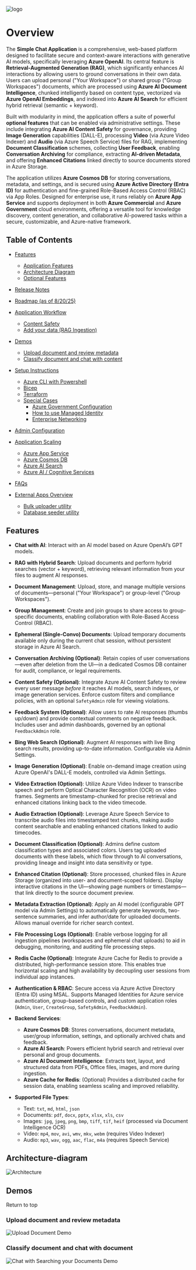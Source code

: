 ![logo](./docs/images/logo-wide.png)

# Overview

The **Simple Chat Application** is a comprehensive, web-based platform designed to facilitate secure and context-aware interactions with generative AI models, specifically leveraging **Azure OpenAI**. Its central feature is **Retrieval-Augmented Generation (RAG)**, which significantly enhances AI interactions by allowing users to ground conversations in their own data. Users can upload personal ("Your Workspace") or shared group ("Group Workspaces") documents, which are processed using **Azure AI Document Intelligence**, chunked intelligently based on content type, vectorized via **Azure OpenAI Embeddings**, and indexed into **Azure AI Search** for efficient hybrid retrieval (semantic + keyword).

Built with modularity in mind, the application offers a suite of powerful **optional features** that can be enabled via administrative settings. These include integrating **Azure AI Content Safety** for governance, providing **Image Generation** capabilities (DALL-E), processing **Video** (via Azure Video Indexer) and **Audio** (via Azure Speech Service) files for RAG, implementing **Document Classification** schemes, collecting **User Feedback**, enabling **Conversation Archiving** for compliance, extracting **AI-driven Metadata**, and offering **Enhanced Citations** linked directly to source documents stored in Azure Storage.

The application utilizes **Azure Cosmos DB** for storing conversations, metadata, and settings, and is secured using **Azure Active Directory (Entra ID)** for authentication and fine-grained Role-Based Access Control (RBAC) via App Roles. Designed for enterprise use, it runs reliably on **Azure App Service** and supports deployment in both **Azure Commercial** and **Azure Government** cloud environments, offering a versatile tool for knowledge discovery, content generation, and collaborative AI-powered tasks within a secure, customizable, and Azure-native framework.

## Table of Contents

- [Features](./docs/features.md)
  - [Application Features](#features)
  - [Architecture Diagram](#architecture-diagram)
  - [Optional Features](./docs/features.md#optional-features) 
- [Release Notes](./RELEASE_NOTES.md)
- [Roadmap (as of 8/20/25)](https://github.com/microsoft/simplechat/discussions/133)
- [Application Workflow](./docs/application_workflows.md)
  - [Content Safety](./docs/application_workflows.md#content-safety---workflow)
  - [Add your data (RAG Ingestion)](./docs/application_workflows.md#add-your-data-rag-ingestion)
- [Demos](#demos)
  - [Upload document and review metadata](#upload-document-and-review-metadata)
  - [Classify document and chat with content](#classify-document-and-chat-with-content)
- [Setup Instructions](./docs/setup_instructions.md)
  - [Azure CLI with Powershell](./docs/setup_instructions.md#azure-cli-with-powershell)
  - [Bicep](./docs/setup_instructions.md#bicep)
  - [Terraform](./docs/setup_instructions.md#hashicorp-terraform)
  - [Special Cases](./docs/setup_instructions_special.md)
    - [Azure Government Configuration](./docs/setup_instructions_special.md#azure-government-configuration)
    - [How to use Managed Identity](./docs/setup_instructions_special.md#how-to-use-managed-identity)
    - [Enterprise Networking](./docs/setup_instructions_special.md#enterprise-networking)
  
- [Admin Configuration](./docs/admin_configuration.md)
- [Application Scaling](./docs/application_scaling.md)
  - [Azure App Service](./docs/application_scaling.md#azure-app-service)
  - [Azure Cosmos DB](./docs/application_scaling.md#azure-cosmos-db)
  - [Azure AI Search](./docs/application_scaling.md#azure-ai-search)
  - [Azure AI / Cognitive Services](./docs/application_scaling.md#azure-ai--cognitive-services-openai-document-intelligence-etc)
- [FAQs](./docs/faqs.md)
- [External Apps Overview](./docs/external_apps_overview.md)
  - [Bulk uploader utility](./docs/external_apps_overview.md#bulk-uploader-utility)
  - [Database seeder utility](./docs/external_apps_overview.md#database-seeder-utility)

## Features

- **Chat with AI**: Interact with an AI model based on Azure OpenAI’s GPT models.

- **RAG with Hybrid Search**: Upload documents and perform hybrid searches (vector + keyword), retrieving relevant information from your files to augment AI responses.

- **Document Management**: Upload, store, and manage multiple versions of documents—personal ("Your Workspace") or group-level ("Group Workspaces").

- **Group Management**: Create and join groups to share access to group-specific documents, enabling collaboration with Role-Based Access Control (RBAC).

- **Ephemeral (Single-Convo) Documents**: Upload temporary documents available only during the current chat session, without persistent storage in Azure AI Search.

- **Conversation Archiving (Optional)**: Retain copies of user conversations—even after deletion from the UI—in a dedicated Cosmos DB container for audit, compliance, or legal requirements.

- **Content Safety (Optional)**: Integrate Azure AI Content Safety to review every user message *before* it reaches AI models, search indexes, or image generation services. Enforce custom filters and compliance policies, with an optional `SafetyAdmin` role for viewing violations.

- **Feedback System (Optional)**: Allow users to rate AI responses (thumbs up/down) and provide contextual comments on negative feedback. Includes user and admin dashboards, governed by an optional `FeedbackAdmin` role.

- **Bing Web Search (Optional)**: Augment AI responses with live Bing search results, providing up-to-date information. Configurable via Admin Settings.

- **Image Generation (Optional)**: Enable on-demand image creation using Azure OpenAI's DALL-E models, controlled via Admin Settings.

- **Video Extraction (Optional)**: Utilize Azure Video Indexer to transcribe speech and perform Optical Character Recognition (OCR) on video frames. Segments are timestamp-chunked for precise retrieval and enhanced citations linking back to the video timecode.

- **Audio Extraction (Optional)**: Leverage Azure Speech Service to transcribe audio files into timestamped text chunks, making audio content searchable and enabling enhanced citations linked to audio timecodes.

- **Document Classification (Optional)**: Admins define custom classification types and associated colors. Users tag uploaded documents with these labels, which flow through to AI conversations, providing lineage and insight into data sensitivity or type.

- **Enhanced Citation (Optional)**: Store processed, chunked files in Azure Storage (organized into user- and document-scoped folders). Display interactive citations in the UI—showing page numbers or timestamps—that link directly to the source document preview.

- **Metadata Extraction (Optional)**: Apply an AI model (configurable GPT model via Admin Settings) to automatically generate keywords, two-sentence summaries, and infer author/date for uploaded documents. Allows manual override for richer search context.

- **File Processing Logs (Optional)**: Enable verbose logging for all ingestion pipelines (workspaces and ephemeral chat uploads) to aid in debugging, monitoring, and auditing file processing steps.

- **Redis Cache (Optional)**: Integrate Azure Cache for Redis to provide a distributed, high-performance session store. This enables true horizontal scaling and high availability by decoupling user sessions from individual app instances.

- **Authentication & RBAC**: Secure access via Azure Active Directory (Entra ID) using MSAL. Supports Managed Identities for Azure service authentication, group-based controls, and custom application roles (`Admin`, `User`, `CreateGroup`, `SafetyAdmin`, `FeedbackAdmin`).

- **Backend Services**:

  -   **Azure Cosmos DB**: Stores conversations, document metadata, user/group information, settings, and optionally archived chats and feedback.
  -   **Azure AI Search**: Powers efficient hybrid search and retrieval over personal and group documents.
  -   **Azure AI Document Intelligence**: Extracts text, layout, and structured data from PDFs, Office files, images, and more during ingestion.
  -   **Azure Cache for Redis**: (Optional) Provides a distributed cache for session data, enabling seamless scaling and improved reliability.

- **Supported File Types**:

  -   Text: `txt`, `md`, `html`, `json`

  *   Documents: `pdf`, `docx`, `pptx`, `xlsx`, `xls`, `csv`
  *   Images: `jpg`, `jpeg`, `png`, `bmp`, `tiff`, `tif`, `heif` (processed via Document Intelligence OCR)
  *   Video: `mp4`, `mov`, `avi`, `wmv`, `mkv`, `webm` (requires Video Indexer)
  *   Audio: `mp3`, `wav`, `ogg`, `aac`, `flac`, `m4a` (requires Speech Service)

## Architecture-diagram

![Architecture](./docs/images/architecture.png)

## Demos

<a href="#simple-chat" style="text-decoration: none;">Return to top</a>

### Upload document and review metadata

![Upload Document Demo](./docs/images/UploadDocumentDemo.gif)

### Classify document and chat with document

![Chat with Searching your Documents Demo](./docs/images/ChatwithSearchingYourDocsDemo.gif)
